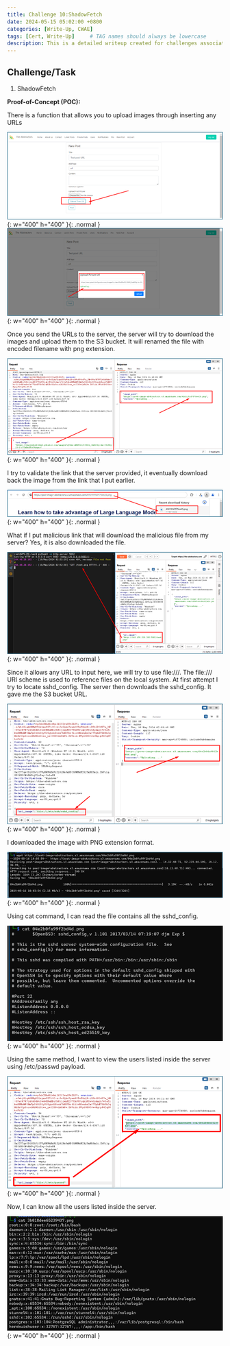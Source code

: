 ```yaml
---
title: Challenge 10:ShadowFetch
date: 2024-05-15 05:02:00 +0800
categories: [Write-Up, CWAE]
tags: [Cert, Write-Up]     # TAG names should always be lowercase
description: This is a detailed writeup created for challenges associated with the Certified Web AppSecurity Expert (CWAE) certification. 
---
```


## Challenge/Task

1. ShadowFetch

**Proof-of-Concept (POC):**

There is a function that allows you to upload images through inserting any URLs 

![POC-otb](/img/cwae/sf1.png){: w="400" h="400" }{: .normal }
![POC-otb](/img/cwae/sf2.png){: w="400" h="400" }{: .normal }

Once you send the URLs to the server, the server will try to download the images and upload them to the S3 bucket. It will renamed the file with encoded filename with png extension.

![POC-otb](/img/cwae/sf3.png){: w="400" h="400" }{: .normal }

I try to validate the link that the server provided, it eventually download back the image from the link that I put earlier. 

![POC-otb](/img/cwae/sf4.png){: w="400" h="400" }{: .normal }

What if I put malicious link that will download the malicious file from my server? Yes, it is also downloaded the file.

![POC-otb](/img/cwae/sf5.png){: w="400" h="400" }{: .normal }

Since it allows any URL to input here, we will try to use file:///. The file:/// URI scheme is used to reference files on the local system. At first attempt I try to locate sshd_config. The server then downloads the sshd_config. It gave me the S3 bucket URL.

![POC-otb](/img/cwae/sf6.png){: w="400" h="400" }{: .normal }

I downloaded the image with PNG extension format. 

![POC-otb](/img/cwae/sf7.png){: w="400" h="400" }{: .normal }

Using cat command, I can read the file contains all the sshd_config.

![POC-otb](/img/cwae/sf8.png){: w="400" h="400" }{: .normal }

Using the same method, I want to view the users listed inside the server using /etc/passwd payload.

![POC-otb](/img/cwae/sf9.png){: w="400" h="400" }{: .normal }

Now, I can know all the users listed inside the server. 

![POC-otb](/img/cwae/sf10.png){: w="400" h="400" }{: .normal }